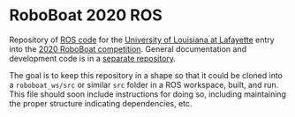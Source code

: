 # RoboBoat 2020 ROS
Repository of [ROS code](https://www.ros.org) for the [University of Louisiana at Lafayette](https://louisiana.edu) entry into the [2020 RoboBoat competition](https://roboboat.org). General documentation and development code is in a [separate repository](https://github.com/CRAWlab/RoboBoat-2020).

The goal is to keep this repository in a shape so that it could be cloned into a `roboboat_ws/src` or similar `src` folder in a ROS workspace, built, and run. This file should soon include instructions for doing so, including maintaining the proper structure indicating dependencies, etc.
